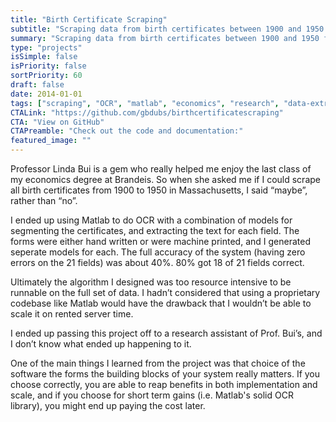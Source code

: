```yaml
---
title: "Birth Certificate Scraping"
subtitle: "Scraping data from birth certificates between 1900 and 1950 for an Economics paper."
summary: "Scraping data from birth certificates between 1900 and 1950 for an Economics paper."
type: "projects"
isSimple: false
isPriority: false
sortPriority: 60
draft: false
date: 2014-01-01
tags: ["scraping", "OCR", "matlab", "economics", "research", "data-extraction"]
CTALink: "https://github.com/gbdubs/birthcertificatescraping"
CTA: "View on GitHub"
CTAPreamble: "Check out the code and documentation:"
featured_image: ""
---
```


Professor Linda Bui is a gem who really helped me enjoy the last class of my economics degree at Brandeis.  So when she asked me if I could scrape all birth certificates from 1900 to 1950 in Massachusetts, I said “maybe”, rather than “no”.

I ended up using Matlab to do OCR with a combination of models for segmenting the certificates, and extracting the text for each field.  The forms were either hand written or were machine printed, and I generated seperate models for each.  The full accuracy of the system (having zero errors on the 21 fields) was about 40%.  80% got 18 of 21 fields correct.

Ultimately the algorithm I designed was too resource intensive to be runnable on the full set of data. I hadn’t considered that using a proprietary codebase like Matlab would have the drawback that I wouldn’t be able to scale it on rented server time.

I ended up passing this project off to a research assistant of Prof. Bui’s, and I don’t know what ended up happening to it.

One of the main things I learned from the project was that choice of the software the forms the building blocks of your system really matters. If you choose correctly, you are able to reap benefits in both implementation and scale, and if you choose for short term gains (i.e. Matlab's solid OCR library), you might end up paying the cost later.